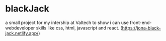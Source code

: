# blackJack
a small project for my intership at Valtech to show i can use front-end-webdeveloper skills like css, html, javascript and react.
(https://jona-black-jack.netlify.app/)
